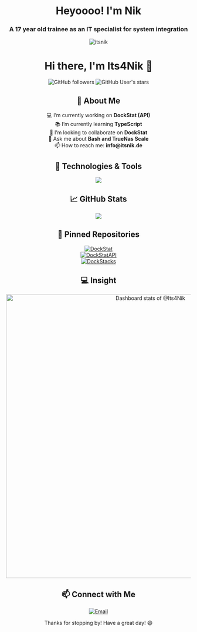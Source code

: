 <h1 align="center">Heyoooo! I'm Nik</h1>
<h3 align="center">A 17 year old trainee as an IT specialist for system integration</h3>
<p align="center"> <img src="https://komarev.com/ghpvc/?username=itsnik&label=Profile%20views&color=0e75b6&style=flat" alt="itsnik" /> </p>
<h1 align="center">Hi there, I'm Its4Nik 👋</h1>

<p align="center">
  <img src="https://img.shields.io/github/followers/Its4Nik?style=social" alt="GitHub followers">
  <img src="https://img.shields.io/github/stars/Its4Nik?style=social" alt="GitHub User's stars">
</p>

<h2 align="center">🌟 About Me</h2>

<p align="center">
  💻 I’m currently working on <b>DockStat (API)</b><br>
  📚 I’m currently learning <b>TypeScript</b><br>
  👯 I’m looking to collaborate on <b>DockStat</b><br>
  💬 Ask me about <b>Bash and TrueNas Scale</b><br>
  📫 How to reach me: <b>info@itsnik.de</b><br>
</p>

<h2 align="center">🔧 Technologies & Tools</h2>
<p align="center">
  <a href="https://skillicons.dev">
    <img src="https://skillicons.dev/icons?i=arch,bash,bun,cloudflare,elysia,express,grafana,remix,sqlite,ts" />
  </a>
</p>

<h2 align="center">📈 GitHub Stats</h2>

<p align="center">
<picture>
  <source
    srcset="https://github-readme-stats.vercel.app/api?username=its4nik&show_icons=true&theme=holi"
    media="(prefers-color-scheme: dark)"
  />
  <source
    srcset="https://github-readme-stats.vercel.app/api?username=its4nik&show_icons=true"
    media="(prefers-color-scheme: light), (prefers-color-scheme: no-preference)"
  />
  <img src="https://github-readme-stats.vercel.app/api?username=anuraghazra&show_icons=true" />
</picture>
</p>

<h2 align="center">📌 Pinned Repositories</h2>

<div align="center">
  <a href="https://github.com/its4nik/dockstat">
    <img src="https://github-readme-stats.vercel.app/api/pin/?username=its4nik&repo=DockStat&theme=holi" alt="DockStat">
  </a>
  <br />
  <a href="https://github.com/its4nik/dockstatapi">
    <img src="https://github-readme-stats.vercel.app/api/pin/?username=its4nik&repo=DockStatAPI&theme=holi" alt="DockStatAPI">
  </a>
  <br />
  <a href="https://github.com/its4nik/DockStacks">
    <img src="https://github-readme-stats.vercel.app/api/pin/?username=its4nik&repo=DockStacks&theme=holi" alt="DockStacks">
  </a>
</div>

<h2 align="center">💻 Insight</h2>
<a href="https://next.ossinsight.io/widgets/official/compose-user-dashboard-stats?user_id=106100177" target="_blank" style="display: block" align="center">
  <picture align="center">
    <source media="(prefers-color-scheme: dark)" srcset="https://next.ossinsight.io/widgets/official/compose-user-dashboard-stats/thumbnail.png?user_id=106100177&image_size=auto&color_scheme=dark" width="771" height="auto">
    <img alt="Dashboard stats of @Its4Nik" src="https://next.ossinsight.io/widgets/official/compose-user-dashboard-stats/thumbnail.png?user_id=106100177&image_size=auto&color_scheme=light" width="771" height="auto">
  </picture>
</a>

<h2 align="center">📫 Connect with Me</h2>

<p align="center">
  <a href="mailto:info@itsnik.de">
    <img src="https://img.shields.io/badge/-Email-black?style=flat-square&logo=gmail" alt="Email">
  </a>
</p>

<p align="center">Thanks for stopping by! Have a great day! 😄</p>
